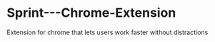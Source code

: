 Sprint---Chrome-Extension
=========================

Extension for chrome that lets users work faster without distractions

